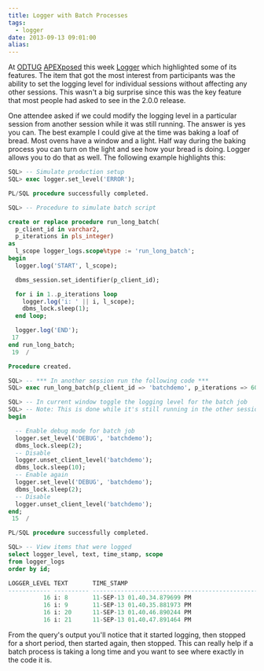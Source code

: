 ```yaml
---
title: Logger with Batch Processes
tags:
  - logger
date: 2013-09-13 09:01:00
alias:
---
```


At [ODTUG](http://odtug.com/) [APEXposed](http://www.odtug.com/apexposed) this week [Logger](https://github.com/tmuth/Logger---A-PL-SQL-Logging-Utility) which highlighted some of its features. The item that got the most interest from participants was the ability to set the logging level for individual sessions without affecting any other sessions. This wasn't a big surprise since this was the key feature that most people had asked to see in the 2.0.0 release.

One attendee asked if we could modify the logging level in a particular session from another session while it was still running. The answer is yes you can. The best example I could give at the time was baking a loaf of bread. Most ovens have a window and a light. Half way during the baking process you can turn on the light and see how your bread is doing. Logger allows you to do that as well.  The following example highlights this:

```sql
SQL> -- Simulate production setup
SQL> exec logger.set_level('ERROR');

PL/SQL procedure successfully completed.

SQL> -- Procedure to simulate batch script

create or replace procedure run_long_batch(
  p_client_id in varchar2,
  p_iterations in pls_integer)
as
  l_scope logger_logs.scope%type := 'run_long_batch';
begin
  logger.log('START', l_scope);

  dbms_session.set_identifier(p_client_id);

  for i in 1..p_iterations loop
    logger.log('i: ' || i, l_scope);
    dbms_lock.sleep(1);
  end loop;

  logger.log('END');
 17  
end run_long_batch;
 19  /

Procedure created.

SQL> -- *** In another session run the following code ***
SQL> exec run_long_batch(p_client_id => 'batchdemo', p_iterations => 60);

SQL> -- In current window toggle the logging level for the batch job
SQL> -- Note: This is done while it's still running in the other session
begin

  -- Enable debug mode for batch job
  logger.set_level('DEBUG', 'batchdemo');
  dbms_lock.sleep(2);
  -- Disable
  logger.unset_client_level('batchdemo');
  dbms_lock.sleep(10);
  -- Enable again
  logger.set_level('DEBUG', 'batchdemo');
  dbms_lock.sleep(2);
  -- Disable
  logger.unset_client_level('batchdemo');
end;
 15  /

PL/SQL procedure successfully completed.

SQL> -- View items that were logged
select logger_level, text, time_stamp, scope
from logger_logs
order by id;

LOGGER_LEVEL TEXT       TIME_STAMP
------------ ---------- ---------------------------------------------------------------------------
          16 i: 8       11-SEP-13 01.40.34.879699 PM
          16 i: 9       11-SEP-13 01.40.35.881973 PM
          16 i: 20      11-SEP-13 01.40.46.890244 PM
          16 i: 21      11-SEP-13 01.40.47.891464 PM

```

From the query's output you'll notice that it started logging, then stopped for a short period, then started again, then stopped. This can really help if a batch process is taking a long time and you want to see where exactly in the code it is.

